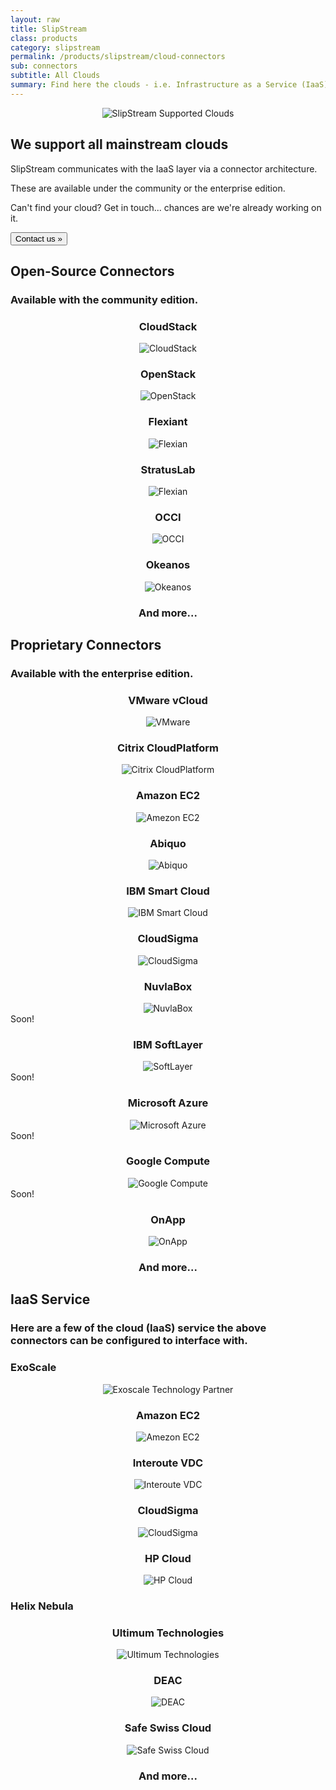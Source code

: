 ```yaml
---
layout: raw
title: SlipStream
class: products
category: slipstream
permalink: /products/slipstream/cloud-connectors
sub: connectors
subtitle: All Clouds
summary: Find here the clouds - i.e. Infrastructure as a Service (IaaS) - technologies and services we support.
---
```


</div>
<div class="jumbotron">
  <div class="container spacy">
    <div class="row">
      <div class="col-md-6">
        <p align="center">
          <img src="/img/content/cloud_providers_color_on_transparent_1000px.png" alt="SlipStream Supported Clouds" />
        </p>
      </div>
      <div class="col-md-6">
        <h2>We support all mainstream clouds</h2>
        <p>SlipStream communicates with the IaaS layer via a connector architecture.</p>
        <p>These are available under the community or the enterprise edition.</p>
        <p>Can't find your cloud? Get in touch... chances are we're already working on it.</p>
        <button class="btn btn-primary btn-lg" data-toggle="modal" data-target="#contact-modal">
          Contact us &raquo;
        </button>
      </div>
    </div>
  </div>
</div>

  <div id="all-clouds" class="container cloud">
    <h2>Open-Source Connectors</h2>
    <h3>Available with the community edition.</h2>
  	<div class="row">
  	  <div class="col-md-3">
  	    <center>
    	    <h3>CloudStack</h3>
  	      <div>
            <img src="/img/content/clouds/cloudstack.png" alt="CloudStack" />	                        
          </div>
        </center>
  	  </div>
  	  <div class="col-md-3">
  	    <center>
    	    <h3>OpenStack</h3>
  	      <div>
            <img src="/img/content/clouds/openstack.jpg" alt="OpenStack" />	                        
          </div>
        </center>
  	  </div>
  	  <div class="col-md-3">
  	    <center>
    	    <h3>Flexiant</h3>
  	      <div>
            <img src="/img/content/clouds/flexiant.png" alt="Flexian" />	                        
          </div>
        </center>
  	  </div>
  	  <div class="col-md-3">
  	    <center>
    	    <h3>StratusLab</h3>
  	      <div>
            <img src="/img/content/clouds/stratuslab.jpg" alt="Flexian" />	                        
          </div>
        </center>
  	  </div>
    </div>
  	<div class="row">
  	  <div class="col-md-3">
  	    <center>
  	      <h3>OCCI</h3>
  	      <div>
            <img src="/img/content/clouds/occi.png" alt="OCCI" />	                        
          </div>
        </center>
  	  </div>
  	  <div class="col-md-3">
  	    <center>
    	    <h3>Okeanos</h3>
  	      <div>
            <img src="/img/content/clouds/okeanos.jpg" alt="Okeanos" />	                        
          </div>
        </center>
  	  </div>
  	  <div class="col-md-3">
  	    <center>
    	    <h3>And more...</h3>
  	    </center>
  	  </div>
  	</div>
  </div>
</div>

<div class="container cloud">
  <h2>Proprietary Connectors</h2>
  <h3>Available with the enterprise edition.</h2>
	<div class="row">
	  <div class="col-md-3">
	    <center>
  	    <h3>VMware vCloud</h3>
	      <div>
          <img src="/img/content/clouds/vmware.jpg" alt="VMware" />	                        
        </div>
      </center>
	  </div>
	  <div class="col-md-3">
	    <center>
  	    <h3>Citrix CloudPlatform</h3>
	      <div>
          <img src="/img/content/clouds/cloudplatform.gif" alt="Citrix CloudPlatform" />	                        
        </div>
      </center>
	  </div>
	  <div class="col-md-3">
	    <center>
  	    <h3>Amazon EC2</h3>
  	    <div>
  	      <img src="/img/content/clouds/aws.png" alt="Amezon EC2" />
  	    </div>
	    </center>
	  </div>
	  <div class="col-md-3">
	    <center>
  	    <h3>Abiquo</h3>
  	    <div>
  	      <img src="/img/content/clouds/abiquo.png" alt="Abiquo" />
  	    </div>
	    </center>
	  </div>
  </div>
	<div class="row">
	  <div class="col-md-3">
	    <center>
  	    <h3>IBM Smart Cloud</h3>
  	    <div>
  	      <img src="/img/content/clouds/ibm-smartcloud.png" alt="IBM Smart Cloud" />
  	    </div>
	    </center>
	  </div>
	  <div class="col-md-3">
	    <center>
  	    <h3>CloudSigma</h3>
  	    <div>
  	      <img src="/img/content/clouds/CloudSigma.jpg" alt="CloudSigma" />
  	    </div>
	    </center>
	  </div>
	  <div class="col-md-3">
	    <center>
  	    <h3>NuvlaBox</h3>
  	    <div>
  	      <img src="/img/design/nuvlabox_logo.png" alt="NuvlaBox" />
  	    </div>
	    </center>
	  </div>
	  <div class="col-md-3 soon">
      <div>Soon!</div>
	    <center>
  	    <h3>IBM SoftLayer</h3>
  	    <div>
  	      <img src="/img/content/clouds/SoftLayer.jpg" alt="SoftLayer" />
  	    </div>
	    </center>
	  </div>
  </div>
	<div class="row">
	  <div class="col-md-3 soon">
      <div>Soon!</div>
	    <center>
  	    <h3>Microsoft Azure</h3>
  	    <div>
  	      <img src="/img/content/clouds/azure.jpg" alt="Microsoft Azure" />
  	    </div>
	    </center>
	  </div>
	  <div class="col-md-3 soon">
      <div>Soon!</div>
	    <center>
  	    <h3>Google Compute</h3>
  	    <div>
  	      <img src="/img/content/clouds/google-compute-engine.jpg" alt="Google Compute" />
  	    </div>
	    </center>
	  </div>
	  <div class="col-md-3 soon">
      <div>Soon!</div>
	    <center>
  	    <h3>OnApp</h3>
  	    <div>
  	      <img src="/img/content/clouds/onapp.jpg" alt="OnApp" />
  	    </div>
	    </center>
	  </div>
	  <div class="col-md-3">
	    <center>
  	    <h3>And more...</h3>
	    </center>
	  </div>
	</div>
</div>

<div class="container cloud">
  <h2>IaaS Service</h2>
  <h3>Here are a few of the cloud (IaaS) service the above connectors can be configured to interface with.</h2>
	<div class="row">
	  <div class="col-md-3">
      <h3>ExoScale</h3>
	    <center>
	      <div>
          <img src="/img/content/clouds/exoscale-logo-full-black.png" alt="Exoscale Technology Partner" />	                        
        </div>
      </center>
	  </div>
	  <div class="col-md-3">
	    <center>
  	    <h3>Amazon EC2</h3>
  	    <div>
  	      <img src="/img/content/clouds/aws.png" alt="Amezon EC2" />
  	    </div>
	    </center>
	  </div>
	  <div class="col-md-3">
	    <center>
  	    <h3>Interoute VDC</h3>
  	    <div>
  	      <img src="/img/content/clouds/interoute-vdc.png" alt="Interoute VDC" />
  	    </div>
	    </center>
	  </div>
	  <div class="col-md-3">
	    <center>
  	    <h3>CloudSigma</h3>
  	    <div>
  	      <img src="/img/content/clouds/CloudSigma.jpg" alt="CloudSigma" />
  	    </div>
	    </center>
	  </div>
  </div>
	<div class="row">
	  <div class="col-md-3">
	    <center>
  	    <h3>HP Cloud</h3>
  	    <div>
  	      <img src="/img/content/clouds/HP-Cloud.jpg" alt="HP Cloud" />
  	    </div>
	    </center>
	  </div>
	  <div class="col-md-3">
	    <h3>Helix Nebula</h3>
	  </div>
	  <div class="col-md-3">
	    <center>
  	    <h3>Ultimum Technologies</h3>
  	    <div>
  	      <img src="/img/content/???" alt="Ultimum Technologies" />
  	    </div>
	    </center>
	  </div>
	  <div class="col-md-3">
	    <center>
  	    <h3>DEAC</h3>
  	    <div>
  	      <img src="/img/content/???" alt="DEAC" />
  	    </div>
	    </center>
	  </div>
	  <div class="col-md-3">
	    <center>
  	    <h3>Safe Swiss Cloud</h3>
  	    <div>
  	      <img src="/img/content/???" alt="Safe Swiss Cloud" />
  	    </div>
	    </center>
	  </div>
	  <div class="col-md-3">
	    <center>
  	    <h3>And more...</h3>
	    </center>
	  </div>
	</div>
</div>
<p/>
